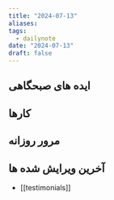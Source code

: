 ```yaml
---
title: "2024-07-13"
aliases: 
tags:
  - dailynote
date: "2024-07-13"
draft: false
---
```


## ایده های صبحگاهی


## کارها


## مرور روزانه



## آخرین ویرایش شده ها
- [[testimonials]]

